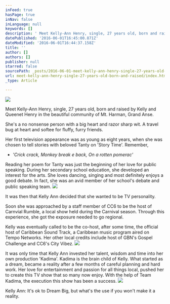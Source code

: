 ```yaml
---
inFeed: true
hasPage: true
inNav: false
inLanguage: null
keywords: []
description: ' Meet Kelly-Ann Henry, single, 27 years old, born and raised by Kelly and Queenet Henry in the beautiful community of Mt. Harman, Grand Anse.'
datePublished: '2016-06-01T16:45:00.871Z'
dateModified: '2016-06-01T16:44:37.158Z'
title: ''
author: []
authors: []
publisher: null
starred: false
sourcePath: _posts/2016-06-01-meet-kelly-ann-henry-single-27-years-old-born-and-raised.md
url: meet-kelly-ann-henry-single-27-years-old-born-and-raised/index.html
_type: Article

---
```

![](https://the-grid-user-content.s3-us-west-2.amazonaws.com/c4cba473-d7de-48c5-b3dd-5194103938b6.jpg)

Meet Kelly-Ann Henry, single, 27 years old, born and raised by Kelly and Queenet Henry in the beautiful community of Mt. Harman, Grand Anse.

She's a no nonsense person with a big heart and razor sharp wit. A travel bug at heart and softee for fluffy, furry friends.

Her first television appearance was as young as eight years, when she was chosen to tell stories with beloved Tanty on 'Story Time'. Remember, 

* _'Crick crack, Monkey break e back, On a rotten pomerac'_

Reading her poem for Tanty was just the beginning of her love for public speaking. During her secondary school education, she developed an interest for the arts. She loves dancing, singing and most definitely enjoys a good debate. In fact, she was an avid member of her school's debate and public speaking team.
![](https://the-grid-user-content.s3-us-west-2.amazonaws.com/664a00e5-5873-4d6a-a910-1b4514e12331.jpg)

It was then that Kelly Ann decided that she wanted to be TV personality.

Soon she was approached by a staff member of CC6 to be the host of Carnvial Rumble, a local show held during the Carnival season. Through this experience, she got the exposure needed to go regional. 

Kelly was eventually called to be the co-host, after some time, the official host of Caribbean Sound Track, a Caribbean music program aired on Tempo Networks. Her other local credits include host of GBN's Gospel Challenge and CC6's City Vibez. ![](https://the-grid-user-content.s3-us-west-2.amazonaws.com/b161a3d4-a9e8-4345-bc62-73a1f53b0a36.jpg)

It was only time that Kelly Ann invested her talent, wisdom and time into her own production 'Kadima'. Kadima is the brain child of Kelly. What started as a dream, became a reality after a few months of careful planning and hard work. Her love for entertainment and passion for all things local, pushed her to create this TV show that so many now enjoy. With the help of Team Kadima, the execution this show has been a success.
![](https://the-grid-user-content.s3-us-west-2.amazonaws.com/60c991b8-751c-40b6-943f-cc754556f680.jpg)

Kelly Ann: It's ok to Dream Big, but what's the use if you won't make it a reality.